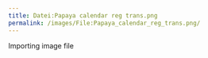 ```yaml
---
title: Datei:Papaya calendar reg trans.png
permalink: /images/File:Papaya_calendar_reg_trans.png/
---
```


Importing image file